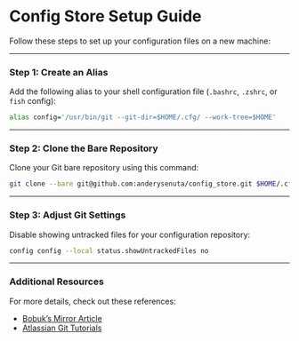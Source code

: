 # Config Store Setup Guide

Follow these steps to set up your configuration files on a new machine:

---

### Step 1: Create an Alias  
Add the following alias to your shell configuration file (`.bashrc`, `.zshrc`, or `fish` config):

```bash
alias config='/usr/bin/git --git-dir=$HOME/.cfg/ --work-tree=$HOME'
```

---

### Step 2: Clone the Bare Repository  
Clone your Git bare repository using this command:

```bash
git clone --bare git@github.com:anderysenuta/config_store.git $HOME/.cfg
```

---

### Step 3: Adjust Git Settings  
Disable showing untracked files for your configuration repository:

```bash
config config --local status.showUntrackedFiles no
```

---

### Additional Resources  
For more details, check out these references:  
- [Bobuk’s Mirror Article](https://mirror.xyz/bobuk.eth/1fxC0ks6p3Js-cbpYLwuP3iPLOsXJkmnQCChnHdfSlo)  
- [Atlassian Git Tutorials](https://www.atlassian.com/git/tutorials/dotfiles)
